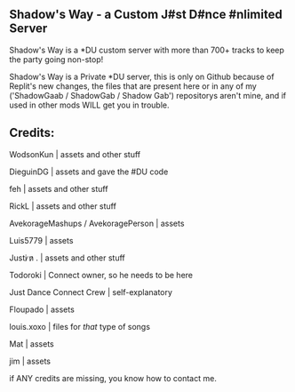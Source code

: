 ## Shadow's Way - a Custom J#st D#nce #nlimited Server
Shadow's Way is a *DU custom server with more than 700+ tracks to keep the party going non-stop!

Shadow's Way is a Private *DU server, this is only on Github because of Replit's new changes, the files that are present here or in any of my ('ShadowGaab / ShadowGab / Shadow Gab') repositorys aren't mine, and if used in other mods WILL get you in trouble.

## Credits: 
WodsonKun | assets and other stuff

DieguinDG | assets and gave the #DU code

feh | assets and other stuff

RickL | assets and other stuff

AvekorageMashups / AvekoragePerson | assets 

Luis5779 | assets

Justi ̷n̷ . | assets and other stuff

Todoroki | Connect owner, so he needs to be here

Just Dance Connect Crew | self-explanatory

Floupado | assets

louis.xoxo | files for _that_ type of songs

Mat | assets

jim | assets

if ANY credits are missing, you know how to contact me.
